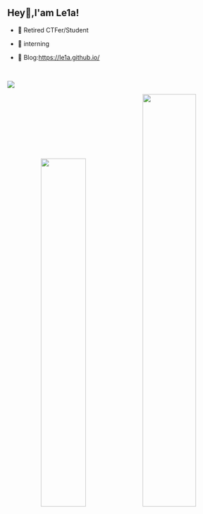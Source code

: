 ## Hey👋,I'am Le1a!

- 🌱 Retired CTFer/Student

- 🔭 interning 

- 🍔 Blog:https://le1a.github.io/

</br>

![](https://profile-counter.glitch.me/Le1a/count.svg)

<p align="center">

<img width="45%" src="https://github-readme-stats.vercel.app/api?username=Le1a&show_icons=true" />

<img width="49%" src="https://github-readme-streak-stats.herokuapp.com/?user=Le1a" />

</p>

